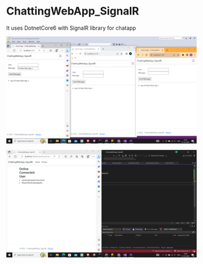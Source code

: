 # ChattingWebApp_SignalR
It uses DotnetCore6 with SignalR library for chatapp



![logo](https://github.com/abhijit737/ChattingWebApp_SignalR/blob/main/Common_Communication.png)




![logo](https://github.com/abhijit737/ChattingWebApp_SignalR/blob/main/Personal_Communication.png)
